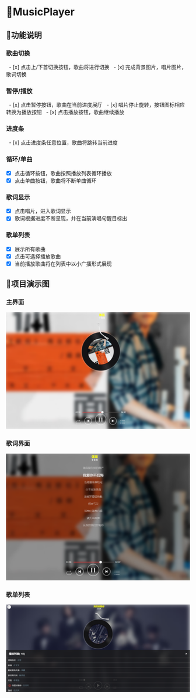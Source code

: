 # :musical_note:MusicPlayer

## :whale2:功能说明

### 歌曲切换  
   - [x] 点击上/下首切换按钮，歌曲将进行切换
   - [x] 完成背景图片，唱片图片，歌词切换
  
### 暂停/播放

   - [x] 点击暂停按钮，歌曲在当前进度展厅
   - [x] 唱片停止旋转，按钮图标相应转换为播放按钮
   - [x] 点击播放按钮，歌曲继续播放
    
### 进度条

   - [x] 点击进度条任意位置，歌曲将跳转当前进度
  
### 循环/单曲

   - [x] 点击循环按钮，歌曲按照播放列表循环播放
   - [x] 点击单曲按钮，歌曲将不断单曲循环
    
### 歌词显示

   - [x] 点击唱片，进入歌词显示
   - [x] 歌词根据进度不断呈现，并在当前演唱句醒目标出
    
### 歌单列表

   - [x] 展示所有歌曲
   - [x] 点击可选择播放歌曲
   - [x] 当前播放歌曲将在列表中以小广播形式展现
   
## :whale:项目演示图

### 主界面

![Image text](https://github.com/Leyiteyanzhi/MusicPlayer/blob/master/img-folder/d1.png)

### 歌词界面

![Image text](https://github.com/Leyiteyanzhi/MusicPlayer/blob/master/img-folder/d2.png)

### 歌单列表

![Image text](https://github.com/Leyiteyanzhi/MusicPlayer/blob/master/img-folder/d3.png)


